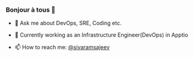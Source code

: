 ### Bonjour à tous 👋

- 💬 Ask me about DevOps, SRE, Coding etc.

- 🔭 Currently working as an Infrastructure Engineer(DevOps) in Apptio 

- 📫 How to reach me: [@sivaramsajeev](https://www.linkedin.com/in/sivaram-sajeev-817679158/)


